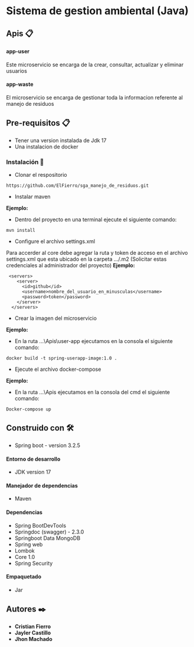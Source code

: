 # Sistema de gestion ambiental (Java)

## Apis 📋 

#### app-user

Este microservicio se encarga de la crear, consultar, actualizar y eliminar usuarios

#### app-waste

El microservicio se encarga de gestionar toda la informacion referente al manejo de residuos

## Pre-requisitos 📋

- Tener una version instalada de Jdk 17
- Una instalacion de docker

### Instalación 🔧

- Clonar el respositorio

```
https://github.com/ElFierro/sga_manejo_de_residuos.git
```
- Instalar maven

**Ejemplo:**

- Dentro del proyecto en una terminal ejecute el siguiente comando:

```
mvn install
```
- Configure el archivo settings.xml 

Para accerder al core debe agregar la ruta y token de acceso en el archivo settings.xml que esta ubicado en la carpeta .../.m2 (Solicitar estas credenciales al administrador del proyecto)
**Ejemplo:**
```
 <servers>
    <server>
      <id>github</id>
      <username>nombre_del_usuario_en_minusculas</username>
      <password>token</password>
    </server>
  </servers>
```

- Crear la imagen del microservicio

**Ejemplo:**

- En la ruta ...\Apis\user-app ejecutamos en la consola el siguiente comando:

```
docker build -t spring-userapp-image:1.0 .
```

- Ejecute el archivo docker-compose

**Ejemplo:**

- En la ruta ...\Apis ejecutamos en la consola del cmd el siguiente comando:

```
Docker-compose up
```

## Construido con 🛠️

- Spring boot - version 3.2.5

#### Entorno de desarrollo

- JDK version 17

#### Manejador de dependencias

- Maven

#### Dependencias

- Spring BootDevTools
- Springdoc (swagger) - 2.3.0
- Springboot Data MongoDB
- Spring web
- Lombok
- Core 1.0
- Spring Security

#### Empaquetado

- Jar

## Autores ✒️

* **Cristian Fierro** 
* **Jayler Castillo** 
* **Jhon Machado** 
